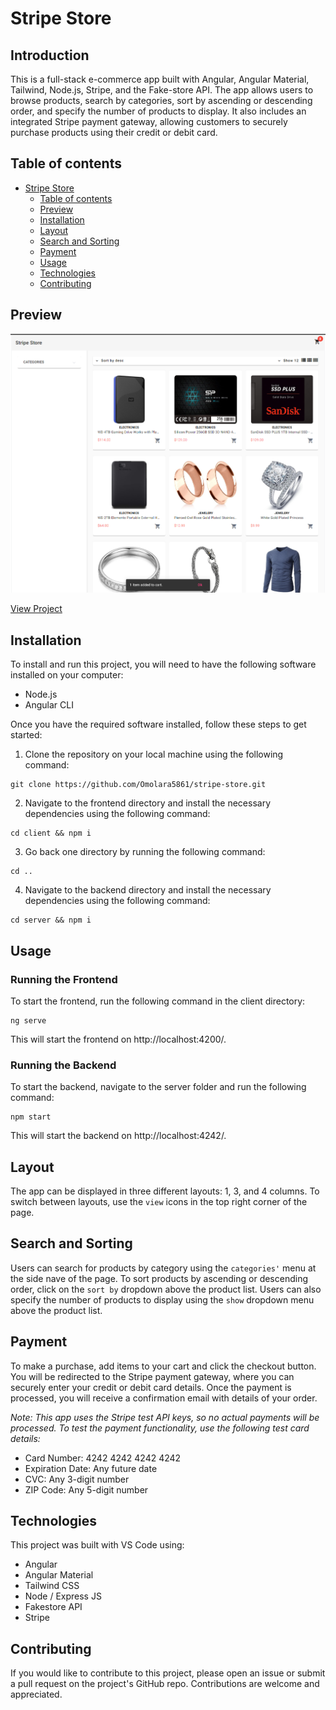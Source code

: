 # Stripe Store

## Introduction
This is a full-stack e-commerce app built with Angular, Angular Material, Tailwind, Node.js, Stripe, and the Fake-store API. The app allows users to browse products, search by categories, sort by ascending or descending order, and specify the number of products to display. It also includes an integrated Stripe payment gateway, allowing customers to securely purchase products using their credit or debit card.


## Table of contents
- [Stripe Store](#stripe-store)
  - [Table of contents](#table-of-contents)
  - [Preview](#preview)
  - [Installation](#installation)
  - [Layout](#layout)
  - [Search and Sorting](#search-and-sorting)
  - [Payment](#payment)
  - [Usage](#usage)
  - [Technologies](#technologies)
  - [Contributing](#contributing)

## Preview

![The homepage that shows where users can add product to cart](/client/src/assets/preview.png "Project Homepage")


[View Project](https://stripestore.vercel.app "Live link")

## Installation
To install and run this project, you will need to have the following software installed on your computer:

- Node.js
- Angular CLI

Once you have the required software installed, follow these steps to get started:

1. Clone the repository on your local machine using the following command:

```
git clone https://github.com/Omolara5861/stripe-store.git
```

2. Navigate to the frontend directory and install the necessary dependencies using the following command:

```
cd client && npm i
```

3. Go back one directory by running the following command:
```
cd ..
```

4. Navigate to the backend directory and install the necessary dependencies using the following command:

```
cd server && npm i
```

## Usage
### Running the Frontend

To start the frontend, run the following command in the client directory:
```
ng serve
```
This will start the frontend on http://localhost:4200/.

### Running the Backend

To start the backend, navigate to the server folder and run the following command:

```
npm start
```

This will start the backend on http://localhost:4242/.

## Layout
The app can be displayed in three different layouts: 1, 3, and 4 columns. To switch between layouts, use the `view` icons in the top right corner of the page.

## Search and Sorting
Users can search for products by category using the `categories'` menu at the side nave of the page. To sort products by ascending or descending order, click on the `sort by` dropdown above the product list. Users can also specify the number of products to display using the `show` dropdown menu above the product list.

## Payment
To make a purchase, add items to your cart and click the checkout button. You will be redirected to the Stripe payment gateway, where you can securely enter your credit or debit card details. Once the payment is processed, you will receive a confirmation email with details of your order.

*Note: This app uses the Stripe test API keys, so no actual payments will be processed. To test the payment functionality, use the following test card details:*

- Card Number: 4242 4242 4242 4242
- Expiration Date: Any future date
- CVC: Any 3-digit number
- ZIP Code: Any 5-digit number

## Technologies
This project was built with VS Code using:
- Angular
- Angular Material
- Tailwind CSS
- Node / Express JS
- Fakestore API
- Stripe

## Contributing
If you would like to contribute to this project, please open an issue or submit a pull request on the project's GitHub repo. Contributions are welcome and appreciated.
